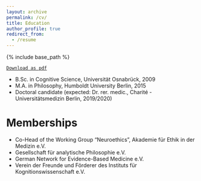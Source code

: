 ```yaml
---
layout: archive
permalink: /cv/
title: Education
author_profile: true
redirect_from:
  - /resume
---
```


{% include base_path %}

[`Download as pdf`](../files/CV_Bittinger.pdf)

* B.Sc. in Cognitive Science, Universität Osnabrück, 2009
* M.A. in Philosophy, Humboldt University Berlin, 2015
* Doctoral candidate (expected: Dr. rer. medic., Charité - Universitätsmedizin Berlin, 2019/2020)

Memberships
======
* Co-Head of the Working Group “Neuroethics”, Akademie für Ethik in der Medizin e.V.
* Gesellschaft für analytische Philosophie e.V.
* German Network for Evidence-Based Medicine e.V.
* Verein der Freunde und Förderer des Instituts für Kognitionswissenschaft e.V.
